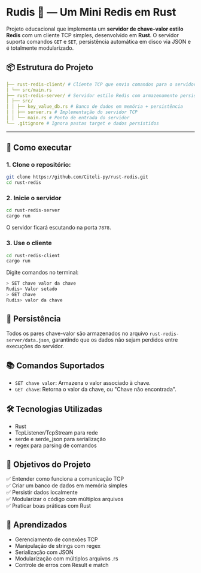 # Rudis 🦀 — Um Mini Redis em Rust

Projeto educacional que implementa um **servidor de chave-valor estilo Redis** com um cliente TCP simples, desenvolvido em **Rust**. O servidor suporta comandos `GET` e `SET`, persistência automática em disco via JSON e é totalmente modularizado.

## 📦 Estrutura do Projeto

```yaml
├── rust-redis-client/ # Cliente TCP que envia comandos para o servidor
│ └── src/main.rs
├── rust-redis-server/ # Servidor estilo Redis com armazenamento persistente
│ ├── src/
│ │ ├── key_value_db.rs # Banco de dados em memória + persistência
│ │ ├── server.rs # Implementação do servidor TCP
│ │ └── main.rs # Ponto de entrada do servidor
└── .gitignore # Ignora pastas target e dados persistidos
```

---

## 🚀 Como executar

### 1. Clone o repositório:

```bash
git clone https://github.com/Citeli-py/rust-redis.git
cd rust-redis
```

### 2. Inicie o servidor
```bash
cd rust-redis-server
cargo run
```

O servidor ficará escutando na porta `7878`.

### 3. Use o cliente
```bash
cd rust-redis-client
cargo run
```

Digite comandos no terminal:

```bash
> SET chave valor da chave
Rudis> Valor setado
> GET chave
Rudis> valor da chave
```

## 💾 Persistência
Todos os pares chave-valor são armazenados no arquivo `rust-redis-server/data.json`, garantindo que os dados não sejam perdidos entre execuções do servidor.

## 📚 Comandos Suportados
- `SET chave valor`: Armazena o valor associado à chave.
- `GET chave`: Retorna o valor da chave, ou "Chave não encontrada".

## 🛠️ Tecnologias Utilizadas
- Rust
- TcpListener/TcpStream para rede
- serde e serde_json para serialização
- regex para parsing de comandos

## 🎯 Objetivos do Projeto
✅ Entender como funciona a comunicação TCP<br>
✅ Criar um banco de dados em memória simples<br>
✅ Persistir dados localmente<br>
✅ Modularizar o código com múltiplos arquivos<br>
✅ Praticar boas práticas com Rust<br>

## 🧠 Aprendizados
- Gerenciamento de conexões TCP
- Manipulação de strings com regex
- Serialização com JSON
- Modularização com múltiplos arquivos .rs
- Controle de erros com Result e match